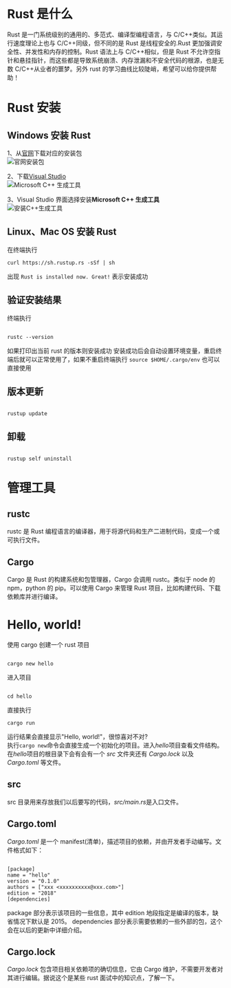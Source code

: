 # Rust 是什么

Rust 是一门系统级别的通用的、多范式、编译型编程语言，与 C/C++类似。其运行速度理论上也与 C/C++同级，但不同的是 Rust 是线程安全的.Rust 更加强调安全性、并发性和内存的控制。Rust 语法上与 C/C++相似，但是 Rust 不允许空指针和悬挂指针，而这些都是导致系统崩溃、内存泄漏和不安全代码的根源，也是无数 C/C++从业者的噩梦。另外 rust 的学习曲线比较陡峭，希望可以给你提供帮助！

# Rust 安装

## Windows 安装 Rust

1、从[官网](https://www.rust-lang.org/tools/install)下载对应的安装包  
![官网安装包](https://upload-images.jianshu.io/upload_images/3619135-143258a85e5e0e06.jpg?imageMogr2/auto-orient/strip%7CimageView2/2/w/1240)

2、下载[Visual Studio](https://visualstudio.microsoft.com/zh-hans/visual-cpp-build-tools/)  
![Microsoft C++ 生成工具](https://upload-images.jianshu.io/upload_images/3619135-c0d8ef63cd11c629.jpg?imageMogr2/auto-orient/strip%7CimageView2/2/w/1240)

3、Visual Studio 界面选择安装**Microsoft C++ 生成工具**  
![安装C++生成工具](https://upload-images.jianshu.io/upload_images/3619135-7266586c842d1d0b.jpg?imageMogr2/auto-orient/strip%7CimageView2/2/w/1240)

## Linux、Mac OS 安装 Rust

在终端执行

```
curl https://sh.rustup.rs -sSf | sh
```

出现 `Rust is installed now. Great!` 表示安装成功

## 验证安装结果

终端执行

```

rustc --version

```

如果打印出当前 rust 的版本则安装成功
安装成功后会自动设置环境变量，重启终端后就可以正常使用了，如果不重启终端执行 `source $HOME/.cargo/env` 也可以直接使用

## 版本更新

```

rustup update

```

## 卸载

```

rustup self uninstall

```

# 管理工具

## rustc

rustc 是 Rust 编程语言的编译器，用于将源代码和生产二进制代码，变成一个或可执行文件。

## Cargo

Cargo 是 Rust 的构建系统和包管理器，Cargo 会调用 rustc。类似于 node 的 npm，python 的 pip。可以使用 Cargo 来管理 Rust 项目，比如构建代码、下载依赖库并进行编译。

# Hello, world!

使用 cargo 创建一个 rust 项目

```

cargo new hello

```

进入项目

```

cd hello

```

直接执行

```
cargo run
```

运行结果会直接显示"Hello, world!"，很惊喜对不对?  
执行`cargo new`命令会直接生成一个初始化的项目。进入*hello*项目查看文件结构。在*hello*项目的根目录下会有会有一个 _src_ 文件夹还有 _Cargo.lock_ 以及 _Cargo.toml_ 等文件。

## src

src 目录用来存放我们以后要写的代码，*src/main.rs*是入口文件。

## Cargo.toml

_Cargo.toml_ 是一个 manifest(清单)，描述项目的依赖，并由开发者手动编写。文件格式如下：

```

[package]
name = "hello"
version = "0.1.0"
authors = ["xxx <xxxxxxxxxx@xxx.com>"]
edition = "2018"
[dependencies]

```

package 部分表示该项目的一些信息，其中 edition 地段指定是编译的版本，缺省情况下默认是 2015。
dependencies 部分表示需要依赖的一些外部的包，这个会在以后的更新中详细介绍。

## Cargo.lock

_Cargo.lock_ 包含项目相关依赖项的确切信息，它由 Cargo 维护，不需要开发者对其进行编辑。据说这个是某些 rust 面试中的知识点，了解一下。
